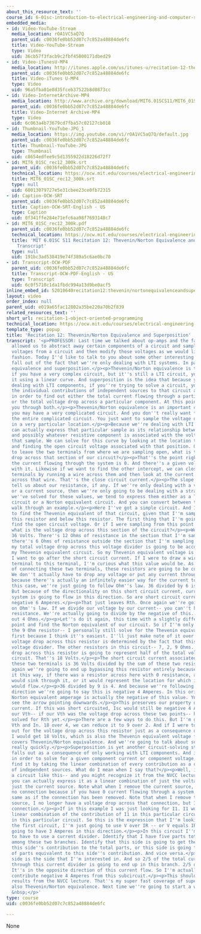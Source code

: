 ```yaml
---
about_this_resource_text: ''
course_id: 6-01sc-introduction-to-electrical-engineering-and-computer-science-i-spring-2011
embedded_media:
- id: Video-YouTube-Stream
  media_location: rOA1VC5aQ7Q
  parent_uid: c0036fe0bb52d07c7c852a48884de6fc
  title: Video-YouTube-Stream
  type: Video
  uid: 36cb57f3facb9c2fbf45800171dbed29
- id: Video-iTunesU-MP4
  media_location: http://itunes.apple.com/us/itunes-u/recitation-12-thevenin-norton/id490181666?i=108667922
  parent_uid: c0036fe0bb52d07c7c852a48884de6fc
  title: Video-iTunes U-MP4
  type: Video
  uid: 96a5fba01e8d35fceb37522b8d0873cc
- id: Video-InternetArchive-MP4
  media_location: http://www.archive.org/download/MIT6.01SCS11/MIT6_01SC_rec12_300k.mp4
  parent_uid: c0036fe0bb52d07c7c852a48884de6fc
  title: Video-Internet Archive-MP4
  type: Video
  uid: 6c063a4b73679cd7fba57c02127cb018
- id: Thumbnail-YouTube-JPG_1
  media_location: https://img.youtube.com/vi/rOA1VC5aQ7Q/default.jpg
  parent_uid: c0036fe0bb52d07c7c852a48884de6fc
  title: Thumbnail-YouTube-JPG
  type: Thumbnail
  uid: c8654edfee9c5d1355922d18226d72f7
- id: MIT6_01SC_rec12_300k.srt
  parent_uid: c0036fe0bb52d07c7c852a48884de6fc
  technical_location: https://ocw.mit.edu/courses/electrical-engineering-and-computer-science/6-01sc-introduction-to-electrical-engineering-and-computer-science-i-spring-2011/unit-3-circuits/circuit-abstractions/recitation-1-object-oriented-programming/MIT6_01SC_rec12_300k.srt
  title: MIT6_01SC_rec12_300k.srt
  type: null
  uid: 60013079727e5e31cbee23ce0fb72315
- id: Caption-OCW-SRT
  parent_uid: c0036fe0bb52d07c7c852a48884de6fc
  title: Caption-OCW-SRT-English - US
  type: Caption
  uid: 0f341ffe284e71efc6aa98f7693148c7
- id: MIT6_01SC_rec12_300k.pdf
  parent_uid: c0036fe0bb52d07c7c852a48884de6fc
  technical_location: https://ocw.mit.edu/courses/electrical-engineering-and-computer-science/6-01sc-introduction-to-electrical-engineering-and-computer-science-i-spring-2011/unit-3-circuits/circuit-abstractions/recitation-1-object-oriented-programming/MIT6_01SC_rec12_300k.pdf
  title: 'MIT 6.01SC S11 Recitation 12: Thevenin/Norton Equivalence and Superposition
    Transcript'
  type: null
  uid: 191bc3ad538419e74f389a5c6ae0bc70
- id: Transcript-OCW-PDF
  parent_uid: c0036fe0bb52d07c7c852a48884de6fc
  title: Transcript-OCW-PDF-English - US
  type: Transcript
  uid: 6c0f5710c1da1fbdc994a13d9be0acf5
inline_embed_id: 52010640recitation12:thevenin/nortonequivalenceandsuperposition19494090
layout: video
order_index: null
parent_uid: e019a65fac12802a35be220a70b2f839
related_resources_text: ''
short_url: recitation-1-object-oriented-programming
technical_location: https://ocw.mit.edu/courses/electrical-engineering-and-computer-science/6-01sc-introduction-to-electrical-engineering-and-computer-science-i-spring-2011/unit-3-circuits/circuit-abstractions/recitation-1-object-oriented-programming
template_type: popup
title: 'Recitation 12: Thevenin/Norton Equivalence and Superposition'
transcript: '<p>PROFESSOR: Last time we talked about op-amps and the fact that they
  allowed us to abstract away certain components of a circuit and sample particular
  voltages from a circuit and then modify those voltages as we would like in an LTI
  fashion. Today I''d like to talk to you about some other interesting things that
  fall out of the fact that we''re only dealing with LTI systems. In particular, Thevenin/Norton
  equivalence and superposition.</p><p>Thevenin/Norton equivalence is the idea that
  if you have a very complex circuit, but it''s still a LTI circuit, you can express
  it using a linear curve. And superposition is the idea that because you''re also
  dealing with LTI components, if you''re trying to solve a circuit, you can take
  the individual contributions of independent sources to that circuit and sum them
  in order to find out either the total current flowing through a particular component
  or the total voltage drop across a particular component. At this point, I''ll walk
  you through both.</p><p>Thevenin/Norton equivalence is an important concept in that
  you may have a very complicated circuit. And you don''t really want to talk about
  the entire complicated circuit. You just want to sample the voltage drop or current
  in a very particular location.</p><p>Because we''re dealing with LTI systems we
  can actually express that particular sample as its relationship between I and V
  and possibly whatever resistive component is associated with the voltage drop across
  that sample. We can solve for this curve by looking at the location that were sampling
  and finding the open circuit voltage associated with that position. Or if we were
  to leave the two terminals from where we are sampling open, what is the voltage
  drop across that section of our circuit?</p><p>That''s the point right here, where
  the current flowing through the system is 0. And there''s a given voltage associated
  with it. Likewise if we want to find the other intercept, we can close those two
  terminals by running a wire across them and then look at the current that flows
  across that wire. That''s the close circuit current.</p><p>The slope is going to
  tell us about our resistance, if any. If we''re only dealing with a voltage source
  or a current source, then we''re only going to be dealing with a straight line.</p><p>Once
  we''ve solved for these values, we tend to express them either as a Thevenin equivalent
  circuit or a Norton equivalent circuit. And you can convert between the two. Let''s
  walk through an example.</p><p>Here I''ve got a simple circuit. And I would like
  to find the Thevenin equivalent of that circuit, given that I''m sampling from above
  this resistor and below this resistor. The first thing that I''m going to do is
  find the open circuit voltage. Or if I were sampling from this point to this point,
  what is the voltage drop across this section of the circuit?</p><p>Well, I''ve got
  36 Volts. There''s 12 Ohms of resistance in the section that I''m sampling. And
  there''s 6 Ohms of resistance outside the section that I''m sampling. So 2/3 of
  my total voltage drop across this voltage divider is going to be accounted for inside
  my Thevenin equivalent circuit. So my Thevenin equivalent voltage is 24 Volts.</p><p>Now
  I want to go after the short circuit current. If I were to draw a wire from this
  terminal to this terminal, I''m curious what this value would be. As a consequence
  of connecting these two terminals, these resistors are going to be completely bypassed.
  We don''t actually have to drop any voltage or put any current through these resistors
  because there''s actually an infinitely easier way for the current to go.</p><p>In
  this case, we''re just going to follow Ohm''s law. 36 divided by 6 is 6 Amperes.
  But because of the directionality on this short circuit current, current in this
  system is going to flow in this direction. So are short circuit current is actually
  negative 6 Amperes.</p><p>That just leaves Rth. Once again we''re going to rely
  on Ohm''s law. If we divide our voltage by our current-- you can''t have a negative
  resistance. We''re actually going to divide by the negative of this. We''ll get
  out 4 Ohms.</p><p>Let''s do it again, this time with a slightly different sample
  point and find the Norton equivalent of our circuit. So if I''m only sampling across
  the 9 Ohm resistor-- I personally still solve for the Thevenin equivalent voltage
  first because I think it''s easiest. I''ll just make note of it over here.</p><p>The
  voltage drop across this resistor is determined by the fact that this is a simple
  voltage divider. The other resistors in this circuit-- 7, 2, 9 Ohms. So the voltage
  drop across this resistor is going to represent half of the total voltage in our
  circuit. That''s 18 Volts.</p><p>The short circuit current associated with connecting
  these two terminals is 36 Volts divided by the sum of these two resistors. Once
  again we''re going to end up bypassing this resistor entirely because, think about
  it this way, if there was a resistor across here with 0 resistance, all the current
  would sink through it, or it would represent the location for which infinite current
  would flow.</p><p>36 divided by 9 is 4. And because we''re following in the opposite
  direction we''re going to say this is negative 4 Amperes. In this orientation, the
  Norton equivalent amperage is actually the negative of this value. You sometimes
  see the arrow pointing downwards.</p><p>This preserves our property of short circuit
  current. If this was short circuited, Isc would still be negative 4 Amperes. And
  our Vth-- if our Vth was the voltage drop across these two points-- ha, I haven''t
  solved for Rth yet.</p><p>There are a few ways to do this. But I''m going to use
  Vth and In. 18 over 4, we can reduce it to 9 over 2. And if I were to solve back
  out for the voltage drop across this resistor just as a consequence of I Norton,
  I would get 18 Volts, which is also the Thevenin equivalent voltage for this circuit.</p><p>That
  covers Thevenin/Norton equivalence. And we''re going to talk about superposition
  really quickly.</p><p>Superposition is yet another circuit-solving strategy. It
  falls out as a consequence of only working with LTI components. And it means that
  in order to solve for a given component current or component voltage, you can actually
  find it by taking the linear combination of every contribution as a consequence
  of independent sources. What do I mean when I say that?</p><p>Well, if you have
  a circuit like this-- and you might recognize it from the NVCC lecture earlier--
  you can actually express it as a linear combination of just the voltage source and
  just the current source. Note what when I remove the current source, I end up with
  no connection because if you have 0 current flowing through a system, it''s the
  same as if the connection has been removed. Note that when I remove the voltage
  source, I no longer have a voltage drop across that connection, but I maintain the
  connection.</p><p>If in this example I was just looking for I1. I1 would be the
  linear combination of the contribution of I1 in this particular circuit plus I1
  in this particular circuit. So this is the expression that I''m looking for. In
  the first circuit, I''m just going to use V over IR -- or V equals IR -- and I''m
  going to have 3 Amperes in this direction.</p><p>In this circuit I''m actually going
  to have to use a current divider. Identify that I have five parts total to distribute
  among these two branches. Identify that this side is going to get the inverse of
  this side''s contribution to the total parts, or this side is going to get the proportion
  of parts equivalent to this side''s contribution. And vice versa.</p><p>That this
  side is the side that I''m interested in. And so 2/5 of the total current flowing
  through this current divider is going to end up in this branch. 2/5 of 10 is 4.
  It''s in the opposite direction of this current flow. So I''m actually going to
  contribute negative 4 Amperes from this subcircuit.</p><p>This should match the
  results from the NVCC lecture. That''s my super fast coverage of superposition and
  also Thevenin/Norton equivalence. Next time we''re going to start a whole new module.
  &nbsp;</p>'
type: course
uid: c0036fe0bb52d07c7c852a48884de6fc

---
```

None